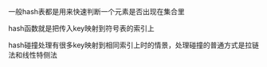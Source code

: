 一般hash表都是用来快速判断一个元素是否出现在集合里

hash函数就是把传入key映射到符号表的索引上

hash碰撞处理有很多key映射到相同索引上时的情景，处理碰撞的普通方式是拉链法和线性特侧法

